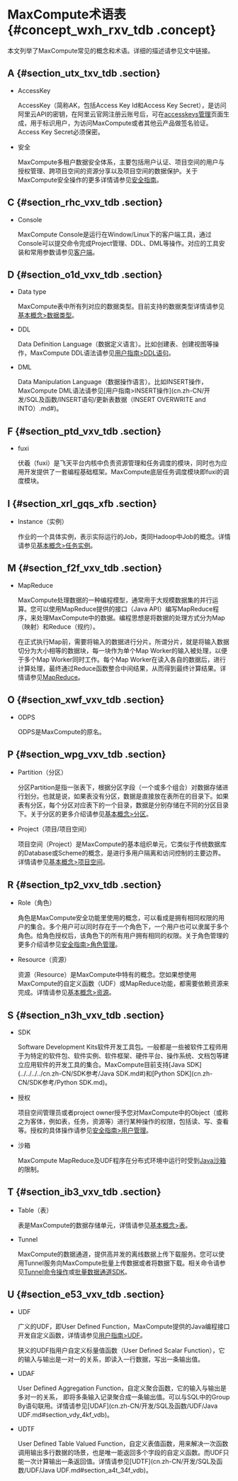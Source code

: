# MaxCompute术语表 {#concept_wxh_rxv_tdb .concept}

本文列举了MaxCompute常见的概念和术语。详细的描述请参见文中链接。

## A {#section_utx_txv_tdb .section}

-   AccessKey

    AccessKey（简称AK，包括Access Key Id和Access Key Secret），是访问阿里云API的密钥，在阿里云官网注册云账号后，可在[accesskeys管理](https://ak-console.aliyun.com/#/)页面生成，用于标识用户，为访问MaxCompute或者其他云产品做签名验证。Access Key Secret必须保密。

-   安全

    MaxCompute多租户数据安全体系，主要包括用户认证、项目空间的用户与授权管理、跨项目空间的资源分享以及项目空间的数据保护。关于MaxCompute安全操作的更多详情请参见[安全指南](cn.zh-CN/管理/安全指南/安全功能详解/目标用户.md)。


## C {#section_rhc_vxv_tdb .section}

-   Console

    MaxCompute Console是运行在Window/Linux下的客户端工具，通过Console可以提交命令完成Project管理、DDL、DML等操作。对应的工具安装和常用参数请参见[客户端](../../../../cn.zh-CN/工具及下载/客户端.md)。


## D {#section_o1d_vxv_tdb .section}

-   Data type

    MaxCompute表中所有列对应的数据类型。目前支持的数据类型详情请参见[基本概念\>数据类型](cn.zh-CN/开发/基本概念/数据类型.md)。

-   DDL

    Data Definition Language（数据定义语言）。比如创建表、创建视图等操作，MaxCompute DDL语法请参见[用户指南\>DDL语句](cn.zh-CN/开发/SQL及函数/DDL语句/表操作.md#)。

-   DML

    Data Manipulation Language（数据操作语言）。比如INSERT操作，MaxCompute DML语法请参见[用户指南\>INSERT操作](cn.zh-CN/开发/SQL及函数/INSERT语句/更新表数据（INSERT OVERWRITE and INTO）.md#)。


## F {#section_ptd_vxv_tdb .section}

-   fuxi

    伏羲（fuxi）是飞天平台内核中负责资源管理和任务调度的模块，同时也为应用开发提供了一套编程基础框架。MaxCompute底层任务调度模块即fuxi的调度模块。


## I {#section_xrl_gqs_xfb .section}

-   Instance（实例）

    作业的一个具体实例，表示实际运行的Job，类同Hadoop中Job的概念。详情请参见[基本概念\>任务实例](cn.zh-CN/开发/基本概念/任务实例.md)。


## M {#section_f2f_vxv_tdb .section}

-   MapReduce

    MaxCompute处理数据的一种编程模型，通常用于大规模数据集的并行运算。您可以使用MapReduce提供的接口（Java API）编写MapReduce程序，来处理MaxCompute中的数据。编程思想是将数据的处理方式分为Map（映射）和Reduce（规约）。

    在正式执行Map前，需要将输入的数据进行分片。所谓分片，就是将输入数据切分为大小相等的数据块，每一块作为单个Map Worker的输入被处理，以便于多个Map Worker同时工作。每个Map Worker在读入各自的数据后，进行计算处理，最终通过Reduce函数整合中间结果，从而得到最终计算结果。详情请参见[MapReduce](cn.zh-CN/开发/MapReduce/概要/MapReduce概述.md)。


## O {#section_xwf_vxv_tdb .section}

-   ODPS

    ODPS是MaxCompute的原名。


## P {#section_wpg_vxv_tdb .section}

-   Partition（分区）

    分区Partition是指一张表下，根据分区字段（一个或多个组合）对数据存储进行划分。也就是说，如果表没有分区，数据是直接放在表所在的目录下。如果表有分区，每个分区对应表下的一个目录，数据是分别存储在不同的分区目录下。关于分区的更多介绍请参见[基本概念\>分区](cn.zh-CN/开发/基本概念/分区.md)。

-   Project（项目/项目空间）

    项目空间（Project）是MaxCompute的基本组织单元，它类似于传统数据库的Database或Scheme的概念，是进行多用户隔离和访问控制的主要边界。详情请参见[基本概念\>项目空间](cn.zh-CN/开发/基本概念/项目空间.md)。


## R {#section_tp2_vxv_tdb .section}

-   Role（角色）

    角色是MaxCompute安全功能里使用的概念，可以看成是拥有相同权限的用户的集合。多个用户可以同时存在于一个角色下，一个用户也可以隶属于多个角色。给角色授权后，该角色下的所有用户拥有相同的权限。关于角色管理的更多介绍请参见[安全指南\>角色管理](cn.zh-CN/管理/安全指南/安全功能详解/用户及授权管理/角色管理.md)。

-   Resource（资源）

    资源（Resource）是MaxCompute中特有的概念。您如果想使用MaxCompute的自定义函数（UDF）或MapReduce功能，都需要依赖资源来完成。详情请参见[基本概念\>资源](cn.zh-CN/开发/基本概念/资源.md)。


## S {#section_n3h_vxv_tdb .section}

-   SDK

    Software Development Kits软件开发工具包。一般都是一些被软件工程师用于为特定的软件包、软件实例、软件框架、硬件平台、操作系统、文档包等建立应用软件的开发工具的集合。MaxCompute目前支持[Java SDK](../../../../cn.zh-CN/SDK参考/Java SDK.md#)和[Python SDK](cn.zh-CN/SDK参考/Python SDK.md)。

-   授权

    项目空间管理员或者project owner授予您对MaxCompute中的Object（或称之为客体，例如表，任务，资源等）进行某种操作的权限，包括读、写、查看等。授权的具体操作请参见[安全指南\>用户管理](cn.zh-CN/管理/安全指南/安全功能详解/用户及授权管理/用户管理.md)。

-   沙箱

    MaxCompute MapReduce及UDF程序在分布式环境中运行时受到[Java沙箱](cn.zh-CN/开发/Java沙箱.md)的限制。


## T {#section_ib3_vxv_tdb .section}

-   Table（表）

    表是MaxCompute的数据存储单元，详情请参见[基本概念\>表](cn.zh-CN/开发/基本概念/表.md)。

-   Tunnel

    MaxCompute的数据通道，提供高并发的离线数据上传下载服务。您可以使用Tunnel服务向MaxCompute批量上传数据或者将数据下载。相关命令请参见[Tunnel命令操作](cn.zh-CN/开发/数据上传下载/上传下载命令.md)或[批量数据通道SDK](cn.zh-CN/开发/数据上传下载/批量数据通道SDK介绍/批量数据通道概要.md)。


## U {#section_e53_vxv_tdb .section}

-   UDF

    广义的UDF，即User Defined Function，MaxCompute提供的Java编程接口开发自定义函数，详情请参见[用户指南\>UDF](cn.zh-CN/开发/SQL及函数/UDF/UDF概述.md)。

    狭义的UDF指用户自定义标量值函数（User Defined Scalar Function），它的输入与输出是一对一的关系，即读入一行数据，写出一条输出值。

-   UDAF

    User Defined Aggregation Function，自定义聚合函数，它的输入与输出是多对一的关系， 即将多条输入记录聚合成一条输出值。可以与SQL中的Group By语句联用。详情请参见[UDAF](cn.zh-CN/开发/SQL及函数/UDF/Java UDF.md#section_vdy_4kf_vdb)。

-   UDTF

    User Defined Table Valued Function，自定义表值函数，用来解决一次函数调用输出多行数据的场景，也是唯一能返回多个字段的自定义函数。而UDF只能一次计算输出一条返回值。详情请参见[UDTF](cn.zh-CN/开发/SQL及函数/UDF/Java UDF.md#section_a4t_34f_vdb)。


